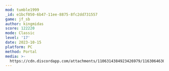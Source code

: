 ```yaml
---
mod: tumble1999
_id: e1bcf050-6b47-11ee-8875-8fc2dd731557
game: jf_sb
author: kingmidas
score: 122220
mode: Classic
level: '17'
date: 2023-10-15
platform: PC
method: Portal
media: >-
  https://cdn.discordapp.com/attachments/1106314384923426979/1163064630357262367/IMG_20231015_114308784.jpg?ex=653e3758&is=652bc258&hm=aa2c3981b87c2452ad69412c499d54d28b398d81763c7af66c98a831bdfb33c1&
---
```


